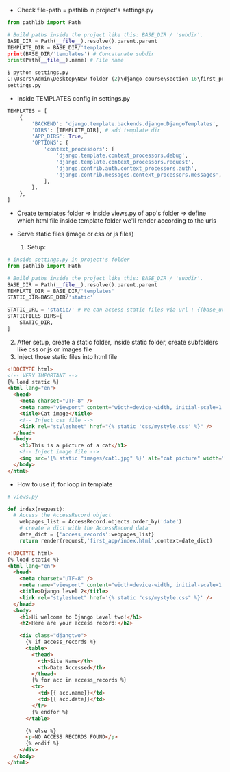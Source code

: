- Check file-path = pathlib in project's settings.py

```python
from pathlib import Path

# Build paths inside the project like this: BASE_DIR / 'subdir'.
BASE_DIR = Path(__file__).resolve().parent.parent
TEMPLATE_DIR = BASE_DIR/'templates
print(BASE_DIR/'templates') # Concatenate subdir
print(Path(__file__).name) # File name

$ python settings.py
C:\Users\Admin\Desktop\New folder (2)\django-course\section-16\first_project\subdir
settings.py

```

- Inside TEMPLATES config in settings.py

```python
TEMPLATES = [
    {
        'BACKEND': 'django.template.backends.django.DjangoTemplates',
        'DIRS': [TEMPLATE_DIR], # add template dir
        'APP_DIRS': True,
        'OPTIONS': {
            'context_processors': [
                'django.template.context_processors.debug',
                'django.template.context_processors.request',
                'django.contrib.auth.context_processors.auth',
                'django.contrib.messages.context_processors.messages',
            ],
        },
    },
]

```

- Create templates folder => inside views.py of app's folder => define which html file inside template folder we'll render according to the urls

- Serve static files (image or css or js files)
  1. Setup:

```python
# inside settings.py in project's folder
from pathlib import Path

# Build paths inside the project like this: BASE_DIR / 'subdir'.
BASE_DIR = Path(__file__).resolve().parent.parent
TEMPLATE_DIR = BASE_DIR/'templates'
STATIC_DIR=BASE_DIR/'static'

STATIC_URL = 'static/' # We can access static files via url : {{base_url}}/static/...
STATICFILES_DIRS=[
    STATIC_DIR,
]

```

2. After setup, create a static folder, inside static folder, create subfolders like css or js or images file
3. Inject those static files into html file

```html
<!DOCTYPE html>
<!-- VERY IMPORTANT -->
{% load static %}
<html lang="en">
  <head>
    <meta charset="UTF-8" />
    <meta name="viewport" content="width=device-width, initial-scale=1.0" />
    <title>Cat image</title>
    <!-- Inject css file -->
    <link rel="stylesheet" href="{% static 'css/mystyle.css' %}" />
  </head>
  <body>
    <h1>This is a picture of a cat</h1>
    <!-- Inject image file -->
    <img src='{% static "images/cat1.jpg" %}' alt="cat picture" width="300px" />
  </body>
</html>
```

- How to use if, for loop in template

```python
# views.py

def index(request):
  # Access the AccessRecord object
    webpages_list = AccessRecord.objects.order_by('date')
    # create a dict with the AccessRecord data
    date_dict = {'access_records':webpages_list}
    return render(request,'first_app/index.html',context=date_dict)
```

```html
<!DOCTYPE html>
{% load static %}
<html lang="en">
  <head>
    <meta charset="UTF-8" />
    <meta name="viewport" content="width=device-width, initial-scale=1.0" />
    <title>Django level 2</title>
    <link rel="stylesheet" href='{% static "css/mystyle.css" %}' />
  </head>
  <body>
    <h1>Hi welcome to Django Level two!</h1>
    <h2>Here are your access record:</h2>

    <div class="djangtwo">
      {% if access_records %}
      <table>
        <thead>
          <th>Site Name</th>
          <th>Date Accessed</th>
        </thead>
        {% for acc in access_records %}
        <tr>
          <td>{{ acc.name}}</td>
          <td>{{ acc.date}}</td>
        </tr>
        {% endfor %}
      </table>

      {% else %}
      <p>NO ACCESS RECORDS FOUND</p>
      {% endif %}
    </div>
  </body>
</html>
```
